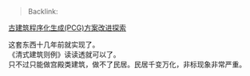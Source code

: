 > Backlink: 

[古建筑程序化生成(PCG)方案改进探索](https://zhuanlan.zhihu.com/p/574855539)

这套东西十几年前就实现了。  
《清式建筑则例》读读透就可以了。  
只不过只能做宫殿类建筑，做不了民居。民居千变万化，非标现象非常严重。